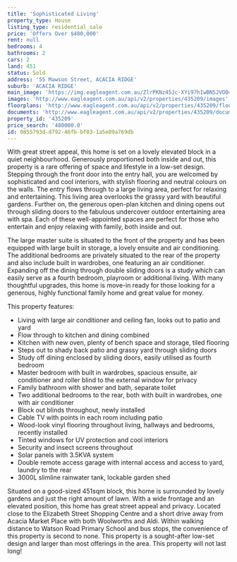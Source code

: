 ```yaml
---
title: 'Sophisticated Living'
property_type: House
listing_type: residential_sale
price: 'Offers Over $480,000'
rent: null
bedrooms: 4
bathrooms: 2
cars: 2
land: 451
status: Sold
address: '55 Mawson Street, ACACIA RIDGE'
suburb: 'ACACIA RIDGE'
main_image: 'https://img.eagleagent.com.au/ZlrPKNz45Jc-XYi97hIwBN5JVO0=/1280x854/smart/https://s3-us-west-2.amazonaws.com/eagleagent-orig/images/6821740/127457078-image-M.jpg'
images: 'http://www.eagleagent.com.au/api/v2/properties/435209/images'
floorplans: 'http://www.eagleagent.com.au/api/v2/properties/435209/floorplans'
documents: 'http://www.eagleagent.com.au/api/v2/properties/435209/documents'
property_id: '435209'
price_search: '480000.0'
id: 0855793d-d792-46fb-bf03-1a5e09a769db
---
```

With great street appeal, this home is set on a lovely elevated block in a quiet neighbourhood. Generously proportioned both inside and out, this property is a rare offering of space and lifestyle in a low-set design. Stepping through the front door into the entry hall, you are welcomed by sophisticated and cool interiors, with stylish flooring and neutral colours on the walls. The entry flows through to a large living area, perfect for relaxing and entertaining. This living area overlooks the grassy yard with beautiful gardens. Further on, the generous open-plan kitchen and dining opens out through sliding doors to the fabulous undercover outdoor entertaining area with spa. Each of these well-appointed spaces are perfect for those who entertain and enjoy relaxing with family, both inside and out.

The large master suite is situated to the front of the property and has been equipped with large built in storage, a lovely ensuite and air conditioning. The additional bedrooms are privately situated to the rear of the property and also include built in wardrobes, one featuring an air conditioner. Expanding off the dining through double sliding doors is a study which can easily serve as a fourth bedroom, playroom or additional living. With many thoughtful upgrades, this home is move-in ready for those looking for a generous, highly functional family home and great value for money.


This property features:

*  Living with large air conditioner and ceiling fan, looks out to patio and yard
*  Flow through to kitchen and dining combined
*  Kitchen with new oven, plenty of bench space and storage, tiled flooring
*  Steps out to shady back patio and grassy yard through sliding doors
*  Study off dining enclosed by sliding doors, easily utilised as fourth bedroom
*  Master bedroom with built in wardrobes, spacious ensuite, air conditioner and roller blind to the external window for privacy
*  Family bathroom with shower and bath, separate toilet
*  Two additional bedrooms to the rear, both with built in wardrobes, one with air conditioner
*  Block out blinds throughout, newly installed
*  Cable TV with points in each room including patio
*  Wood-look vinyl flooring throughout living, hallways and bedrooms, recently installed
*  Tinted windows for UV protection and cool interiors
*  Security and insect screens throughout
*  Solar panels with 3.5KVA system
*  Double remote access garage with internal access and access to yard, laundry to the rear
*  3000L slimline rainwater tank, lockable garden shed

Situated on a good-sized 451sqm block, this home is surrounded by lovely gardens and just the right amount of lawn. With a wide frontage and an elevated position, this home has great street appeal and privacy. Located close to the Elizabeth Street Shopping Centre and a short drive away from Acacia Market Place with both Woolworths and Aldi. Within walking distance to Watson Road Primary School and bus stops, the convenience of this property is second to none. This property is a sought-after low-set design and larger than most offerings in the area. This property will not last long!
